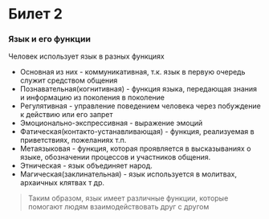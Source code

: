 # Билет 2

### Язык и его функции

Человек использует язык в разных функциях
- Основная из них - коммуникативная, т.к. язык в первую очередь служит средством общения
- Познавательная(когнитивная) - функция языка, передающая знания и информацию из поколения в поколение
- Регулятивная - управление поведением человека через побуждение к действию или его запрет
- Эмоционально-экспрессивная - выражение эмоций
- Фатическая(контакто-устанавливающая) - функция, реализуемая в приветствиях, пожеланиях т.п.
- Метаязыковая - функция, которая проявляется в высказываниях о языке, обозначении процессов и участников общения.
- Этническая - язык объединяет народ.
- Магическая(заклинательная) - язык используется в молитвах, архаичных клятвах т др.

> Таким образом, язык имеет различные функции, которые помогают людям взаимодействовать друг с другом
